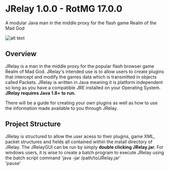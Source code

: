 # JRelay 1.0.0 - RotMG 17.0.0
A modular Java man in the middle proxy for the flash game Realm of the Mad God

![alt text](https://i.imgur.com/8CJnRVb.png)

## Overview
JRelay is a man in the middle proxy for the popular flash browser game Realm of Mad God. JRelay's intended use is to allow users to create plugins that intercept and modify the games data which is transmitted in objects called Packets. JRelay is written in Java meaning it is platform independent so long as you have a compatible JRE installed on your Operating System. **JRelay requires Java 1.8+ to run.** 

There will be a guide for creating your own plugins as well as how to use the information made available to you through JRelay.

## Project Structure
JRelay is structured to allow the user acess to their plugins, game XML, packet structures and fields all contained within the install directory of JRelay. The JRelayGUI can be run by simply **double clicking JRelay.jar.** For windows users, it is wise to create a batch program to execute JRelay using the batch script command 'java -jar /path/to/JRelay.jar' <br/>'pause'
